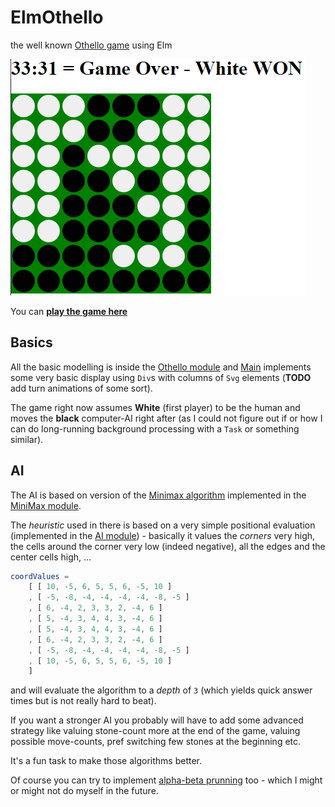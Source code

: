 # ElmOthello
the well known [Othello game](https://en.wikipedia.org/wiki/Reversi#) using Elm

![Othello](/Othello.PNG)

You can [**play the game here**](http://carstenkoenig.github.io/ElmOthello)

## Basics
All the basic modelling is inside the [Othello module](/Othello.elm) and [Main](/Main.elm) implements some very basic display using
`Div`s with columns of `Svg` elements (**TODO** add turn animations of some sort).

The game right now assumes **White** (first player) to be the human and moves the **black** computer-AI right after (as I could not
figure out if or how I can do long-running background processing with a `Task` or something similar).

## AI
The AI is based on version of the [Minimax algorithm](https://en.wikipedia.org/wiki/Minimax) implemented in the [MiniMax module](/MiniMax.elm).

The *heuristic* used in there is based on a very simple positional evaluation (implemented in the [AI module](/AI.elm)) - basically it
values the *corners* very high, the cells around the corner very low (indeed negative), all the edges and the center cells high, ...

```elm
coordValues =
    [ [ 10, -5, 6, 5, 5, 6, -5, 10 ]
    , [ -5, -8, -4, -4, -4, -4, -8, -5 ]
    , [ 6, -4, 2, 3, 3, 2, -4, 6 ]
    , [ 5, -4, 3, 4, 4, 3, -4, 6 ]
    , [ 5, -4, 3, 4, 4, 3, -4, 6 ]
    , [ 6, -4, 2, 3, 3, 2, -4, 6 ]
    , [ -5, -8, -4, -4, -4, -4, -8, -5 ]
    , [ 10, -5, 6, 5, 5, 6, -5, 10 ]
    ]
```

and will evaluate the algorithm to a *depth* of `3` (which yields quick answer times but is not really hard to beat).

If you want a stronger AI you probably will have to add some advanced strategy like valuing stone-count more at the end of the game,
valuing possible move-counts, pref switching few stones at the beginning etc. 

It's a fun task to make those algorithms better.

Of course you can try to implement [alpha-beta prunning](https://en.wikipedia.org/wiki/Alpha%E2%80%93beta_pruning) too - 
which I might or might not do myself in the future.
